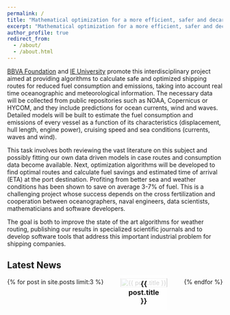 ```yaml
---
permalink: /
title: "Mathematical optimization for a more efficient, safer and decarbonized maritime transport"
excerpt: "Mathematical optimization for a more efficient, safer and decarbonized maritime transport"
author_profile: true
redirect_from: 
  - /about/
  - /about.html
---
```


[BBVA Foundation](https://www.fbbva.es/) and [IE University](https://www.ie.edu/) promote this interdisciplinary project aimed at providing algorithms to calculate safe and optimized shipping routes for reduced fuel consumption and emissions, taking into account real time oceanographic and meteorological information. The necessary data will be collected from public repositories such as NOAA, Copernicus or HYCOM, and they include predictions for ocean currents, wind and waves. Detailed models will be built to estimate the fuel consumption and emissions of every vessel as a function of its characteristics (displacement, hull length, engine power), cruising speed and sea conditions (currents, waves and wind).

This task involves both reviewing the vast literature on this subject and possibly fitting our own data driven models in case routes and consumption data become available. Next, optimization algorithms will be developed to find optimal routes and calculate fuel savings and estimated time of arrival (ETA) at the port destination. Profiting from better sea and weather conditions has been shown to save on average 3-7% of fuel. This is a challenging project whose success depends on the cross fertilization and cooperation between oceanographers, naval engineers, data scientists, mathematicians and software developers.

The goal is both to improve the state of the art algorithms for weather routing, publishing our results in specialized scientific journals and to develop software tools that address this important industrial problem for shipping companies.

<!-- Add this section to display the three latest news articles horizontally -->
<h2>Latest News</h2>
<div class="latest-news-container">
  {% for post in site.posts limit:3 %}
    <div class="news-item">
      <a href="{{ post.url }}">
        <img src="{{ post.featured_image }}" alt="{{ post.title }}" style="max-width: 100%; height: auto;">
        <h3>{{ post.title }}</h3>
      </a>
    </div>
  {% endfor %}
</div>

<style>
  /* Add CSS styles to adjust the layout */
  .latest-news-container {
    display: flex;
    justify-content: space-between; /* Space evenly between items */
  }

  .news-item {
    text-align: center;
    max-width: 30%; /* Adjust the maximum width as needed */
    position: relative; /* Create a relative positioning context */
  }

  .news-item img {
    width: 100%; /* Set width to 100% to fill the container */
    height: auto; /* Allow the image to adjust its height */
    object-fit: cover; /* Crop the image to fit the container */
    border-radius: 5%; /* Add rounded corners to the featured image */
  }

  /* Center the title over the image */
  .news-item h3 {
    position: absolute;
    top: 50%; /* Center vertically */
    left: 50%; /* Center horizontally */
    transform: translate(-50%, -50%);
    background-color: rgba(255, 255, 255, 0.8); /* Add a semi-transparent background for readability */
    padding: 10px;
    width: 80%; /* Adjust the title width as needed */
  }
</style>
